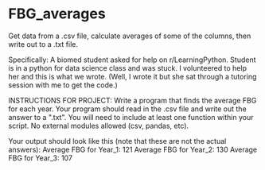 # FBG_averages
Get data from a .csv file, calculate averages of some of the columns, then write out to a .txt file.

Specifically: A biomed student asked for help on r/LearningPython. 
Student is in a python for data science class and was stuck.
I volunteered to help her and this is what we wrote. 
(Well, I wrote it but she sat through a tutoring session with me to get the code.)

INSTRUCTIONS FOR PROJECT:
Write a program that finds the average FBG for each year. 
Your program should read in the .csv file and write out the answer to a ".txt". 
You will need to include at least one function within your script. 
No external modules allowed (csv, pandas, etc).  

Your output should look like this (note that these are not the actual answers): 
Average FBG for Year_1: 121 
Average FBG for Year_2: 130 
Average FBG for Year_3: 107
